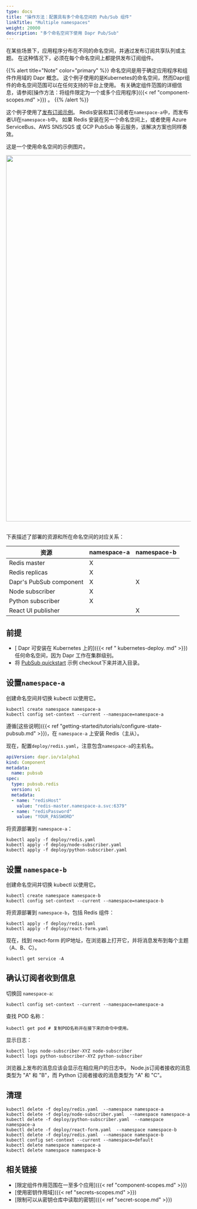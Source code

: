 ```yaml
---
type: docs
title: "操作方法：配置具有多个命名空间的 Pub/Sub 组件"
linkTitle: "Multiple namespaces"
weight: 20000
description: "多个命名空间下使用 Dapr Pub/Sub"
---
```


在某些场景下，应用程序分布在不同的命名空间，并通过发布订阅共享队列或主题。 在这种情况下，必须在每个命名空间上都提供发布订阅组件。

{{% alert title="Note" color="primary" %}}
命名空间是用于确定应用程序和组件作用域的 Dapr 概念。 这个例子使用的是Kubernetes的命名空间，然而Dapr组件的命名空间范围可以在任何支持的平台上使用。 有关确定组件范围的详细信息，请参阅[操作方法：将组件限定为一个或多个应用程序]({{< ref "component-scopes.md" >}}) 。
{{% /alert %}}

这个例子使用了[发布订阅示例](https://github.com/dapr/quickstarts/tree/master/pub_sub)。 Redis安装和其订阅者在`namespace-a`中，而发布者UI在`namespace-b`中。 如果 Redis 安装在另一个命名空间上，或者使用 Azure ServiceBus、AWS SNS/SQS 或 GCP PubSub 等云服务，该解决方案也同样奏效。

这是一个使用命名空间的示例图片。

<img src="/images/pubsub-multiple-namespaces.png" width=1000>
<br></br>

下表描述了部署的资源和所在命名空间的对应关系：

| 资源                      | namespace-a | namespace-b |
| ----------------------- | ----------- | ----------- |
| Redis master            | X           |             |
| Redis replicas          | X           |             |
| Dapr's PubSub component | X           | X           |
| Node subscriber         | X           |             |
| Python subscriber       | X           |             |
| React UI publisher      |             | X           |

## 前提

* [ Dapr 可安装在 Kubernetes 上的]({{< ref " kubernetes-deploy. md" >}})任何命名空间，因为 Dapr 工作在集群级别。
* 将 [PubSub quickstart](https://github.com/dapr/quickstarts/tree/master/pub_sub) 示例 checkout下来并进入目录。

## 设置`namespace-a`

创建命名空间并切换 kubectl 以使用它。
```
kubectl create namespace namespace-a
kubectl config set-context --current --namespace=namespace-a
```

遵循[这些说明]({{< ref "getting-started/tutorials/configure-state-pubsub.md" >}})，在 `namespace-a` 上安装 Redis（主从）。

现在，配置`deploy/redis.yaml`，注意包含`namespace-a`的主机名。

```yaml
apiVersion: dapr.io/v1alpha1
kind: Component
metadata:
  name: pubsub
spec:
  type: pubsub.redis
  version: v1
  metadata:
  - name: "redisHost"
    value: "redis-master.namespace-a.svc:6379"
  - name: "redisPassword"
    value: "YOUR_PASSWORD"
```

将资源部署到 `namespace-a`：
```
kubectl apply -f deploy/redis.yaml
kubectl apply -f deploy/node-subscriber.yaml
kubectl apply -f deploy/python-subscriber.yaml
```

## 设置 `namespace-b`

创建命名空间并切换 kubectl 以使用它。
```
kubectl create namespace namespace-b
kubectl config set-context --current --namespace=namespace-b
```

将资源部署到 `namespace-b`，包括 Redis 组件：
```
kubectl apply -f deploy/redis.yaml
kubectl apply -f deploy/react-form.yaml
```

现在，找到 react-form 的IP地址，在浏览器上打开它，并将消息发布到每个主题（A、B、C）。
```
kubectl get service -A
```

## 确认订阅者收到信息

切换回 `namespace-a`:
```
kubectl config set-context --current --namespace=namespace-a
```

查找 POD 名称：
```
kubectl get pod # 复制POD名称并在接下来的命令中使用。
```

显示日志：
```
kubectl logs node-subscriber-XYZ node-subscriber
kubectl logs python-subscriber-XYZ python-subscriber
```

浏览器上发布的消息应该会显示在相应用户的日志中。 Node.js订阅者接收的消息类型为 "A" 和 "B"，而 Python 订阅者接收的消息类型为 "A" 和 "C"。

## 清理

```
kubectl delete -f deploy/redis.yaml  --namespace namespace-a
kubectl delete -f deploy/node-subscriber.yaml  --namespace namespace-a
kubectl delete -f deploy/python-subscriber.yaml  --namespace namespace-a
kubectl delete -f deploy/react-form.yaml  --namespace namespace-b
kubectl delete -f deploy/redis.yaml  --namespace namespace-b
kubectl config set-context --current --namespace=default
kubectl delete namespace namespace-a
kubectl delete namespace namespace-b
```

## 相关链接

- [限定组件作用范围在一至多个应用]({{< ref "component-scopes.md" >}})
- [使用密钥作用域]({{< ref "secrets-scopes.md" >}})
- [限制可以从密钥仓库中读取的密钥]({{< ref "secret-scope.md" >}})
